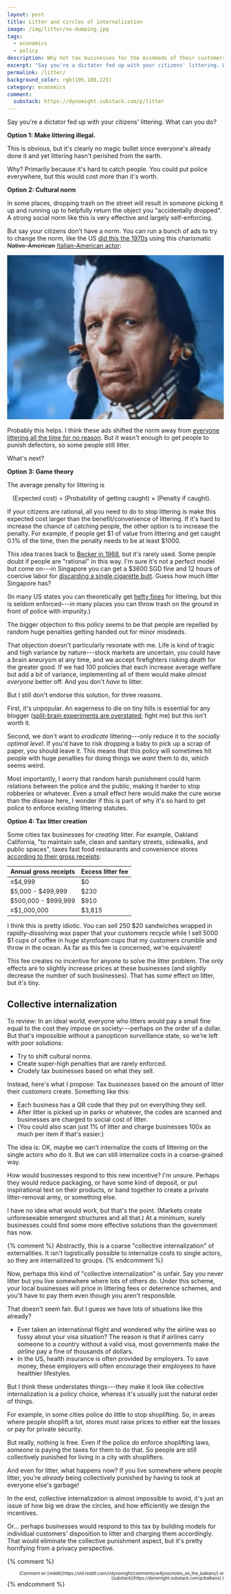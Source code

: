 ```yaml
---
layout: post
title: Litter and circles of internalization
image: /img/litter/no-dumping.jpg
tags:
  - economics
  - policy
description: Why not tax businesses for the misdeeds of their customers?
excerpt: "Say you're a dictator fed up with your citizens' littering. What can you do? Option 1: Make littering illegal. This is obvious, but it's clearly no magic bullet since everyone's already done it and yet littering hasn't perished from the earth. Why? Primarily because it's hard to catch people. You could put police everywhere, but this would cost more than it's worth. Option 2: Cultural norm. In some places, dropping trash on the street will result in someone picking it up and running up to helpfully return the object you \"accidentally dropped\". A strong social norm like this is very effective and largely self-enforcing."
permalink: /litter/
background_color: rgb(105,108,125)
category: economics
comment:
  substack: https://dynomight.substack.com/p/litter
---
```


Say you're a dictator fed up with your citizens' littering. What can you do?

**Option 1: Make littering illegal.**

This is obvious, but it's clearly no magic bullet since everyone's already done it and yet littering hasn't perished from the earth.

Why? Primarily because it's hard to catch people. You could put police everywhere, but this would cost more than it's worth.

**Option 2: Cultural norm**

In some places, dropping trash on the street will result in someone picking it up and running up to helpfully return the object you "accidentally dropped". A strong social norm like this is very effective and largely self-enforcing.

But say your citizens don't have a norm. You can run a bunch of ads to try to change the norm, like the US [did this the 1970s](https://www.youtube.com/watch?v=j7OHG7tHrNM) using this charismatic <strike>Native-American</strike> [Italian-American actor](https://en.wikipedia.org/wiki/Iron_Eyes_Cody):

![crying "indian"](/img/litter/crying-indian2.jpg)

Probably this helps. I think these ads shifted the norm away from [everyone littering all the time for no reason](https://www.youtube.com/watch?v=roREnVhd_og&t=116s). But it wasn't enough to get people to punish defectors, so some people still litter.

What's next?

**Option 3: Game theory**

The average penalty for littering is

&nbsp;&nbsp;&nbsp;(Expected cost) = (Probability of getting caught) × (Penalty if caught).

If your citizens are rational, all you need to do to stop littering is make this expected cost larger than the benefit/convenience of littering. If it's hard to increase the chance of catching people, the other option is to increase the penalty. For example, if people get \$1 of value from littering and get caught 0.1% of the time, then the penalty needs to be at least \$1000.

This idea traces back to [Becker in 1968](https://www.jstor.org/stable/1830482), but it's rarely used. Some people doubt if people are "rational" in this way. I'm sure it's not a perfect model but come on---in Singapore you can get a \$3600 SGD fine and 12 hours of coercive labor for [discarding a single cigarette butt](https://www.nea.gov.sg/media/news/advisories/index/3-600-fine-and-12-hours-of-corrective-work-order-for-recalcitrant-littering-offender). Guess how much litter Singapore has?

(In many US states you can theoretically get [hefty fines](https://www.ncsl.org/research/environment-and-natural-resources/states-with-littering-penalties.aspx) for littering, but this is seldom enforced---in many places you can throw trash on the ground in front of police with impunity.)

The bigger objection to this policy seems to be that people are repelled by random huge penalties getting handed out for minor misdeeds.

That objection doesn't particularly resonate with me. Life is kind of tragic and high variance by nature---stock markets are uncertain, you could have a brain aneurysm at any time, and we accept firefighters risking *death* for the greater good. If we had 100 policies that each increase average welfare but add a bit of variance, implementing all of them would make *almost everyone* better off. And you don't *have* to litter.

But I still don't endorse this solution, for three reasons.

First, it's unpopular. An eagerness to die on tiny hills is essential for any blogger ([split-brain experiments are overstated](/split-brain/); fight me) but this isn't worth it.

Second, we don't want to *eradicate* littering---only reduce it to the *socially optimal level*. If you'd have to risk dropping a baby to pick up a scrap of paper, you should leave it. This means that this policy will sometimes hit people with huge penalties for doing things we *want* them to do, which seems weird.

Most importantly, I worry that random harsh punishment could harm relations between the police and the public, making it harder to stop robberies or whatever. Even a small effect here would make the cure worse than the disease here, I wonder if this is part of why it's so hard to get police to enforce existing littering statutes.

**Option 4: Tax litter creation**

Some cities tax businesses for *creating* litter. For example, Oakland California, "to maintain safe, clean and sanitary streets, sidewalks, and public spaces", taxes fast food restaurants and convenience stores [according to their gross receipts](https://www.oaklandca.gov/services/finance-dept-liens-and-excess-litter-fee):

| Annual gross receipts | Excess litter fee |
| --------------------- | ----------------- |
| ≤\$4,999              | \$0               |
| \$5,000 - \$499,999   | \$230             |
| \$500,000 - \$999,999 | \$910             |
| ≥$1,000,000           | \$3,815           |

I think this is pretty idiotic. You can sell 250 \$20 sandwiches wrapped in rapidly-dissolving wax paper that your customers recycle while I sell 5000 \$1 cups of coffee in huge styrofoam cups that my customers crumble and throw in the ocean. As far as this fee is concerned, we're equivalent!

This fee creates no incentive for anyone to solve the litter problem. The only effects are to slightly increase prices at these businesses (and slightly decrease the number of such businesses). That has *some* effect on litter, but it's tiny.

## Collective internalization

To review: In an ideal world, everyone who litters would pay a small fine equal to the cost they impose on society---perhaps on the order of a dollar. But that's impossible without a panopticon surveillance state, so we're left with poor solutions:

* Try to shift cultural norms.
* Create super-high penalties that are rarely enforced.
* Crudely tax businesses based on what they sell.

Instead, here's what I propose: Tax *businesses* based on the amount of litter their *customers* create. Something like this:

* Each business has a QR code that they put on everything they sell.
* After litter is picked up in parks or whatever, the codes are scanned and businesses are charged to social cost of litter.
* (You could also scan just 1% of litter and charge businesses 100x as much per item if that's easier.)

The idea is: OK, maybe we can't internalize the costs of littering on the single actors who do it. But we can still internalize costs in a coarse-grained way.

How would businesses respond to this new incentive? I'm unsure. Perhaps they would reduce packaging, or have some kind of deposit, or put inspirational text on their products, or band together to create a private litter-removal army, or something else.

I have no idea what would work, but that's the point. (Markets create unforeseeable emergent structures and all that.) At a minimum, surely businesses could find some more effective solutions than the government has now.

{% comment %}
Abstractly, this is a coarse "collective internalization" of externalities. It isn't logistically possible to internalize costs to single actors, so they are internalized to groups.
{% endcomment %}

Now, perhaps this kind of "collective internalization" is unfair. Say you never litter but you live somewhere where lots of others do. Under this scheme, your local businesses will price in littering fees or deterrence schemes, and you'll have to pay them even though you aren't responsible.

That doesn't seem fair. But I guess we have lots of situations like this already?

* Ever taken an international flight and wondered why the airline was so fussy about your visa situation? The reason is that if airlines carry someone to a country without a valid visa, most governments make *the airline* pay a fine of thousands of dollars.
* In the US, health insurance is often provided by employers. To save money, these employers will often encourage their employees to have healthier lifestyles.

But I think these understates things---they make it look like collective internalization is a policy choice, whereas it's usually just the natural order of things.

For example, in some cities police do little to stop shoplifting. So, in areas where people shoplift a lot, stores must raise prices to either eat the losses or pay for private security.

But really, nothing is free. Even if the police *do* enforce shoplifting laws, *someone* is paying the taxes for them to do that. So people are still collectively punished for living in a city with shoplifters.

And even for litter, what happens now? If you live somewhere where people litter, you're *already* being collectively punished by having to look at everyone else's garbage!

In the end, collective internalization is almost impossible to avoid, it's just an issue of how big we draw the circles, and how efficiently we design the incentives.

Or... perhaps businesses would respond to this tax by building models for individual customers' disposition to litter and charging them accordingly. That would eliminate the collective punishment aspect, but it's pretty horrifying from a privacy perspective.

{% comment %}
<div style="font-size:70%; text-align:right;" markdown="1">
(Comment on [reddit](https://old.reddit.com/r/dynomight/comments/w4jzoo/notes_on_the_balkans/) or [substack](https://dynomight.substack.com/p/balkans).)
</div>
{% endcomment %}